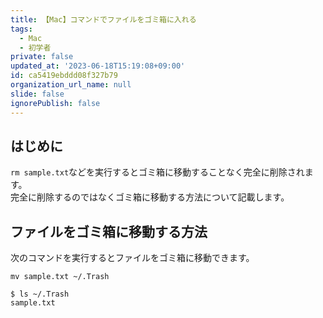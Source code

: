 ```yaml
---
title: 【Mac】コマンドでファイルをゴミ箱に入れる
tags:
  - Mac
  - 初学者
private: false
updated_at: '2023-06-18T15:19:08+09:00'
id: ca5419ebddd08f327b79
organization_url_name: null
slide: false
ignorePublish: false
---
```


## はじめに

`rm sample.txt`などを実行するとゴミ箱に移動することなく完全に削除されます。  
完全に削除するのではなくゴミ箱に移動する方法について記載します。  

## ファイルをゴミ箱に移動する方法

次のコマンドを実行するとファイルをゴミ箱に移動できます。  

```terminal
mv sample.txt ~/.Trash
```

```terminal
$ ls ~/.Trash
sample.txt

```
